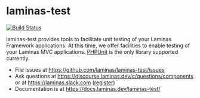 # laminas-test

[![Build Status](https://github.com/laminas/laminas-test/workflows/Continuous%20Integration/badge.svg)](https://github.com/laminas/laminas-test/actions?query=workflow%3A"Continuous+Integration")

laminas-test provides tools to facilitate unit testing of your Laminas
Framework applications. At this time, we offer facilities to enable testing of
your Laminas MVC applications. [PHPUnit](https://phpunit.de/) is the only
library supported currently.

- File issues at https://github.com/laminas/laminas-test/issues
- Ask questions at https://discourse.laminas.dev/c/questions/components or at https://laminas.slack.com ([register](https://laminas.dev/chat))
- Documentation is at https://docs.laminas.dev/laminas-test/
